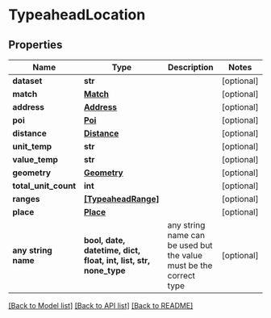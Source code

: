 # TypeaheadLocation


## Properties
Name | Type | Description | Notes
------------ | ------------- | ------------- | -------------
**dataset** | **str** |  | [optional] 
**match** | [**Match**](Match.md) |  | [optional] 
**address** | [**Address**](Address.md) |  | [optional] 
**poi** | [**Poi**](Poi.md) |  | [optional] 
**distance** | [**Distance**](Distance.md) |  | [optional] 
**unit_temp** | **str** |  | [optional] 
**value_temp** | **str** |  | [optional] 
**geometry** | [**Geometry**](Geometry.md) |  | [optional] 
**total_unit_count** | **int** |  | [optional] 
**ranges** | [**[TypeaheadRange]**](TypeaheadRange.md) |  | [optional] 
**place** | [**Place**](Place.md) |  | [optional] 
**any string name** | **bool, date, datetime, dict, float, int, list, str, none_type** | any string name can be used but the value must be the correct type | [optional]

[[Back to Model list]](../README.md#documentation-for-models) [[Back to API list]](../README.md#documentation-for-api-endpoints) [[Back to README]](../README.md)


